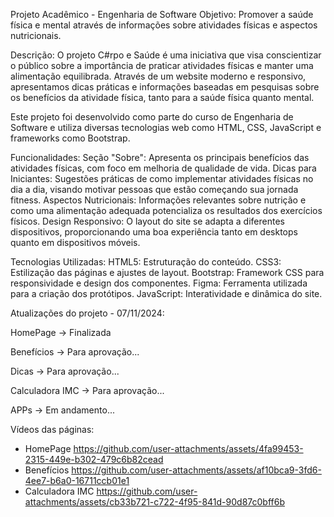 Projeto Acadêmico - Engenharia de Software Objetivo: Promover a saúde física e mental através de informações sobre atividades físicas e aspectos nutricionais.

Descrição: O projeto C#rpo e Saúde é uma iniciativa que visa conscientizar o público sobre a importância de praticar atividades físicas e manter uma alimentação equilibrada. Através de um website moderno e responsivo, apresentamos dicas práticas e informações baseadas em pesquisas sobre os benefícios da atividade física, tanto para a saúde física quanto mental.

Este projeto foi desenvolvido como parte do curso de Engenharia de Software e utiliza diversas tecnologias web como HTML, CSS, JavaScript e frameworks como Bootstrap.

Funcionalidades: Seção "Sobre": Apresenta os principais benefícios das atividades físicas, com foco em melhoria de qualidade de vida. Dicas para Iniciantes: Sugestões práticas de como implementar atividades físicas no dia a dia, visando motivar pessoas que estão começando sua jornada fitness. Aspectos Nutricionais: Informações relevantes sobre nutrição e como uma alimentação adequada potencializa os resultados dos exercícios físicos. Design Responsivo: O layout do site se adapta a diferentes dispositivos, proporcionando uma boa experiência tanto em desktops quanto em dispositivos móveis.

Tecnologias Utilizadas: HTML5: Estruturação do conteúdo. CSS3: Estilização das páginas e ajustes de layout. Bootstrap: Framework CSS para responsividade e design dos componentes. Figma: Ferramenta utilizada para a criação dos protótipos. JavaScript: Interatividade e dinâmica do site.

Atualizações do projeto - 07/11/2024:

HomePage -> Finalizada

Benefícios -> Para aprovação...

Dicas -> Para aprovação...

Calculadora IMC -> Para aprovação...

APPs -> Em andamento...

Vídeos das páginas:

- HomePage https://github.com/user-attachments/assets/4fa99453-2315-449e-b302-479c6b82cead
- Benefícios https://github.com/user-attachments/assets/af10bca9-3fd6-4ee7-b6a0-16711ccb01e1
- Calculadora IMC https://github.com/user-attachments/assets/cb33b721-c722-4f95-841d-90d87c0bff6b

